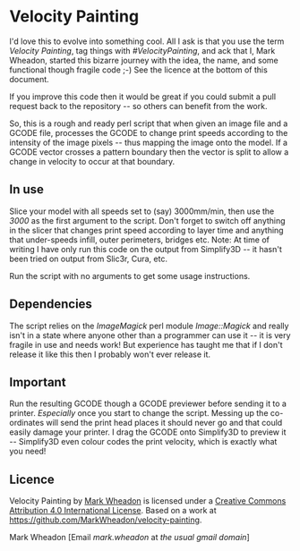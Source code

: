 # Velocity Painting

I'd love this to evolve into something cool. All I ask is that you use the term _Velocity Painting_, tag things with _#VelocityPainting_, and ack that I, Mark Wheadon, started this bizarre journey with the idea, the name, and some functional though fragile code ;-) See the licence at the bottom of this document.

If you improve this code then it would be great if you could submit a pull request back to the repository -- so others can benefit from the work.

So, this is a rough and ready perl script that when given an image file and a GCODE file, processes the GCODE to change print speeds according to the intensity of the image pixels -- thus mapping the image onto the model. If a GCODE vector crosses a pattern boundary then the vector is split to allow a change in velocity to occur at that boundary.

## In use

Slice your model with all speeds set to (say) 3000mm/min, then use the _3000_ as the first argument to the script. Don't forget to switch off
anything in the slicer that changes print speed according to layer time and anything that under-speeds infill, outer perimeters, bridges etc.
Note: At time of writing I have only run this code on the output from Simplify3D -- it hasn't been tried on output from Slic3r, Cura, etc.

Run the script with no arguments to get some usage instructions.

## Dependencies

The script relies on the _ImageMagick_ perl module _Image::Magick_ and really isn't in a state where anyone other than a programmer can use it -- it is very fragile in use and needs work! But experience has taught me that if I don't release it like this then I probably won't ever release it.

## Important

Run the resulting GCODE though a GCODE previewer before sending it to a printer. *Especially* once you start to change the script.  Messing up the co-ordinates will send the print head places it should never go and that could easily damage your printer. I drag the GCODE onto Simplify3D to preview it -- Simplify3D even colour codes the print velocity, which is exactly what you need!

## Licence

Velocity Painting by [Mark Wheadon](https://github.com/MarkWheadon) is licensed under a [Creative Commons Attribution 4.0 International License](http://creativecommons.org/licenses/by/4.0/).  Based on a work at https://github.com/MarkWheadon/velocity-painting.

Mark Wheadon [Email _mark.wheadon_ at _the usual gmail domain_]
